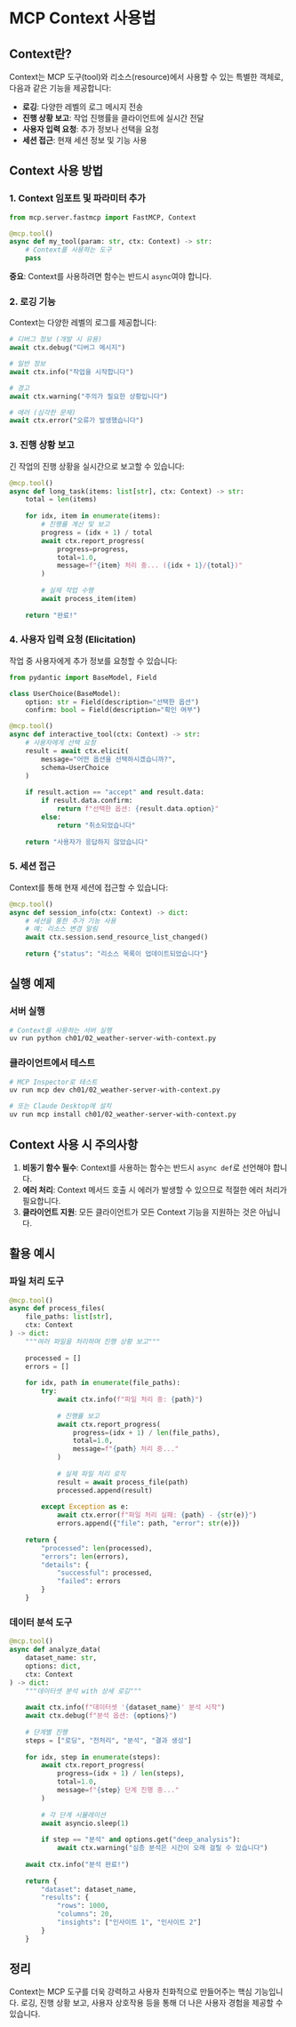 # MCP Context 사용법

## Context란?

Context는 MCP 도구(tool)와 리소스(resource)에서 사용할 수 있는 특별한 객체로, 다음과 같은 기능을 제공합니다:

- **로깅**: 다양한 레벨의 로그 메시지 전송
- **진행 상황 보고**: 작업 진행률을 클라이언트에 실시간 전달
- **사용자 입력 요청**: 추가 정보나 선택을 요청
- **세션 접근**: 현재 세션 정보 및 기능 사용

## Context 사용 방법

### 1. Context 임포트 및 파라미터 추가

```python
from mcp.server.fastmcp import FastMCP, Context

@mcp.tool()
async def my_tool(param: str, ctx: Context) -> str:
    # Context를 사용하는 도구
    pass
```

**중요**: Context를 사용하려면 함수는 반드시 `async`여야 합니다.

### 2. 로깅 기능

Context는 다양한 레벨의 로그를 제공합니다:

```python
# 디버그 정보 (개발 시 유용)
await ctx.debug("디버그 메시지")

# 일반 정보
await ctx.info("작업을 시작합니다")

# 경고
await ctx.warning("주의가 필요한 상황입니다")

# 에러 (심각한 문제)
await ctx.error("오류가 발생했습니다")
```

### 3. 진행 상황 보고

긴 작업의 진행 상황을 실시간으로 보고할 수 있습니다:

```python
@mcp.tool()
async def long_task(items: list[str], ctx: Context) -> str:
    total = len(items)
    
    for idx, item in enumerate(items):
        # 진행률 계산 및 보고
        progress = (idx + 1) / total
        await ctx.report_progress(
            progress=progress,
            total=1.0,
            message=f"{item} 처리 중... ({idx + 1}/{total})"
        )
        
        # 실제 작업 수행
        await process_item(item)
    
    return "완료!"
```

### 4. 사용자 입력 요청 (Elicitation)

작업 중 사용자에게 추가 정보를 요청할 수 있습니다:

```python
from pydantic import BaseModel, Field

class UserChoice(BaseModel):
    option: str = Field(description="선택한 옵션")
    confirm: bool = Field(description="확인 여부")

@mcp.tool()
async def interactive_tool(ctx: Context) -> str:
    # 사용자에게 선택 요청
    result = await ctx.elicit(
        message="어떤 옵션을 선택하시겠습니까?",
        schema=UserChoice
    )
    
    if result.action == "accept" and result.data:
        if result.data.confirm:
            return f"선택한 옵션: {result.data.option}"
        else:
            return "취소되었습니다"
    
    return "사용자가 응답하지 않았습니다"
```

### 5. 세션 접근

Context를 통해 현재 세션에 접근할 수 있습니다:

```python
@mcp.tool()
async def session_info(ctx: Context) -> dict:
    # 세션을 통한 추가 기능 사용
    # 예: 리소스 변경 알림
    await ctx.session.send_resource_list_changed()
    
    return {"status": "리소스 목록이 업데이트되었습니다"}
```

## 실행 예제

### 서버 실행

```bash
# Context를 사용하는 서버 실행
uv run python ch01/02_weather-server-with-context.py
```

### 클라이언트에서 테스트

```bash
# MCP Inspector로 테스트
uv run mcp dev ch01/02_weather-server-with-context.py

# 또는 Claude Desktop에 설치
uv run mcp install ch01/02_weather-server-with-context.py
```

## Context 사용 시 주의사항

1. **비동기 함수 필수**: Context를 사용하는 함수는 반드시 `async def`로 선언해야 합니다.
2. **에러 처리**: Context 메서드 호출 시 에러가 발생할 수 있으므로 적절한 에러 처리가 필요합니다.
3. **클라이언트 지원**: 모든 클라이언트가 모든 Context 기능을 지원하는 것은 아닙니다.

## 활용 예시

### 파일 처리 도구
```python
@mcp.tool()
async def process_files(
    file_paths: list[str], 
    ctx: Context
) -> dict:
    """여러 파일을 처리하며 진행 상황 보고"""
    
    processed = []
    errors = []
    
    for idx, path in enumerate(file_paths):
        try:
            await ctx.info(f"파일 처리 중: {path}")
            
            # 진행률 보고
            await ctx.report_progress(
                progress=(idx + 1) / len(file_paths),
                total=1.0,
                message=f"{path} 처리 중..."
            )
            
            # 실제 파일 처리 로직
            result = await process_file(path)
            processed.append(result)
            
        except Exception as e:
            await ctx.error(f"파일 처리 실패: {path} - {str(e)}")
            errors.append({"file": path, "error": str(e)})
    
    return {
        "processed": len(processed),
        "errors": len(errors),
        "details": {
            "successful": processed,
            "failed": errors
        }
    }
```

### 데이터 분석 도구
```python
@mcp.tool()
async def analyze_data(
    dataset_name: str,
    options: dict,
    ctx: Context
) -> dict:
    """데이터셋 분석 with 상세 로깅"""
    
    await ctx.info(f"데이터셋 '{dataset_name}' 분석 시작")
    await ctx.debug(f"분석 옵션: {options}")
    
    # 단계별 진행
    steps = ["로딩", "전처리", "분석", "결과 생성"]
    
    for idx, step in enumerate(steps):
        await ctx.report_progress(
            progress=(idx + 1) / len(steps),
            total=1.0,
            message=f"{step} 단계 진행 중..."
        )
        
        # 각 단계 시뮬레이션
        await asyncio.sleep(1)
        
        if step == "분석" and options.get("deep_analysis"):
            await ctx.warning("심층 분석은 시간이 오래 걸릴 수 있습니다")
    
    await ctx.info("분석 완료!")
    
    return {
        "dataset": dataset_name,
        "results": {
            "rows": 1000,
            "columns": 20,
            "insights": ["인사이트 1", "인사이트 2"]
        }
    }
```

## 정리

Context는 MCP 도구를 더욱 강력하고 사용자 친화적으로 만들어주는 핵심 기능입니다. 로깅, 진행 상황 보고, 사용자 상호작용 등을 통해 더 나은 사용자 경험을 제공할 수 있습니다. 